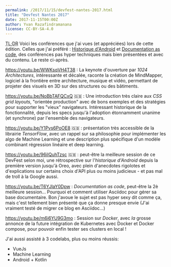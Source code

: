 ```yaml
---
permalink: /2017/11/15/devfest-nantes-2017.html
title: "Devfest Nantes 2017"
date: 2017-11-15T00:00Z
author: Yvan Razafindramanana
license: CC-BY-SA-4.0
---
```


<acronym title="En résumé... (Too long; Didn't Read)">TL;DR</acronym> Voici les conférences que j'ai vues (et appréciées) lors de cette édition. Celles que j'ai préféré&nbsp;: <a href="https://youtu.be/96iIQuhTzsc">Historique d'Android</a> et <a href="https://youtu.be/T6YJlaY0Dpw">Documentation as code</a>, des conférences pas hyper techniques mais bien présentées et avec du contenu. Le reste ci-après.

<!--more-->

<a href="https://youtu.be/WWKsqVH4T38">https://youtu.be/WWKsqVH4T38</a>&nbsp;: La keynote d'ouverture par <em>1024 Architectures</em>, intéressante et décalée, raconte la création de MindMapper, logiciel à la frontière entre architecture, musique et vidéo, permettant de projeter des visuels en 3D sur des structures ou des bâtiments.

<a href="https://youtu.be/NoBbTAFQCxQ">https://youtu.be/NoBbTAFQCxQ</a> 🇬🇧&nbsp;: Une introduction très claire aux <em>CSS grid layouts</em>, "orientée production" avec de bons exemples et des stratégies pour supporter les "vieux" navigateurs. Intéressant historique de la fonctionnalité, depuis les specs jusqu'à l'adoption étonnamment unanime (et synchrone) par l'ensemble des navigateurs.

<a href="https://youtu.be/Y1Pvs6PoOE8">https://youtu.be/Y1Pvs6PoOE8</a> 🇬🇧&nbsp;: présentation très accessible de la librairie <em>TensorFlow</em>, avec un rappel sur sa philosophie pour implémenter les algo de Machine Learning et une description plus spécifique d'un modèle combinant régression linéaire et deep learning.

<a href="https://youtu.be/96iIQuhTzsc">https://youtu.be/96iIQuhTzsc</a> 🇬🇧&nbsp;: peut-être la meilleure session de ce DevFest selon moi, une rétrospective sur l'<em>historique d'Android</em> depuis la première version jusqu'à Oreo, avec plein d'anecdotes rigolotes et d'explications sur certains choix d'API plus ou moins judicieux - et pas mal de troll à la Google aussi.

<a href="https://youtu.be/T6YJlaY0Dpw">https://youtu.be/T6YJlaY0Dpw</a>&nbsp;: <em>Documentation as code</em>, peut-être la 2è meilleure session... Pourquoi et comment utiliser Asciidoc pour gérer sa base documentaire. Bon j'avoue le sujet est pas hyper sexy dit comme ça, mais c'est tellement bien présenté que ça donne presque envie (J'ai vraiment testé de migrer ce blog en Asciidoc...)

<a href="https://youtu.be/m6i6YU9G3mo">https://youtu.be/m6i6YU9G3mo</a>&nbsp;: Session sur <em>Docker</em>, avec <em>la</em> grosse annonce de la future intégration de Kubernetes avec Docker et Docker compose, pour pouvoir enfin tester ses clusters en local !

J'ai aussi assisté à 3 codelabs, plus ou moins réussis:
<ul>
 	<li>VueJs</li>
 	<li>Machine Learning</li>
 	<li>Android + Kotlin</li>
</ul>

